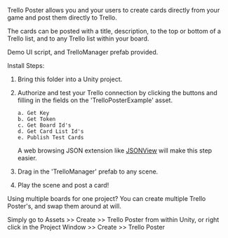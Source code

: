 Trello Poster allows you and your users to create cards directly from your game and post them directly to Trello.

The cards can be posted with a title, description, to the top or bottom of a Trello list, and to any Trello list within your board.

Demo UI script, and TrelloManager prefab provided.


Install Steps:


1) Bring this folder into a Unity project.


2) Authorize and test your Trello connection by clicking the buttons and filling in the fields on the 'TrelloPosterExample' asset.

       a. Get Key  
       b. Get Token  
       c. Get Board Id's  
       d. Get Card List Id's  
       e. Publish Test Cards
  
    A web browsing JSON extension like [JSONView](https://chrome.google.com/webstore/detail/jsonview/chklaanhfefbnpoihckbnefhakgolnmc?hl=en) will make this step easier.
   
   
3) Drag in the 'TrelloManager' prefab to any scene.


4) Play the scene and post a card!


Using multiple boards for one project? You can create multiple Trello Poster's, and swap them around at will.

Simply go to Assets >> Create >> Trello Poster from within Unity, or right click in the Project Window >> Create >> Trello Poster

